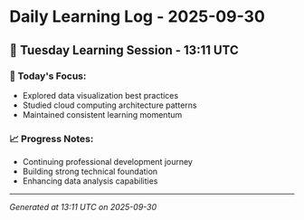 # Daily Learning Log - 2025-09-30

## 📅 Tuesday Learning Session - 13:11 UTC

### 🎯 Today's Focus:
- Explored data visualization best practices
- Studied cloud computing architecture patterns
- Maintained consistent learning momentum

### 📈 Progress Notes:
- Continuing professional development journey
- Building strong technical foundation
- Enhancing data analysis capabilities

---
*Generated at 13:11 UTC on 2025-09-30*
